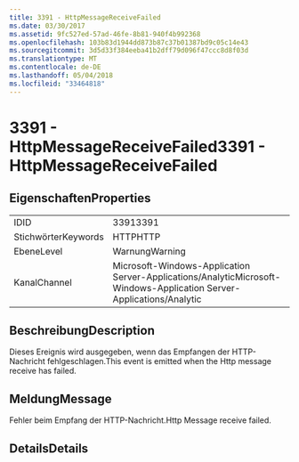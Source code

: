 ```yaml
---
title: 3391 - HttpMessageReceiveFailed
ms.date: 03/30/2017
ms.assetid: 9fc527ed-57ad-46fe-8b81-940f4b992368
ms.openlocfilehash: 103b83d1944dd873b87c37b01387bd9c05c14e43
ms.sourcegitcommit: 3d5d33f384eeba41b2dff79d096f47ccc8d8f03d
ms.translationtype: MT
ms.contentlocale: de-DE
ms.lasthandoff: 05/04/2018
ms.locfileid: "33464818"
---
```

# <a name="3391---httpmessagereceivefailed"></a><span data-ttu-id="2d5aa-102">3391 - HttpMessageReceiveFailed</span><span class="sxs-lookup"><span data-stu-id="2d5aa-102">3391 - HttpMessageReceiveFailed</span></span>
## <a name="properties"></a><span data-ttu-id="2d5aa-103">Eigenschaften</span><span class="sxs-lookup"><span data-stu-id="2d5aa-103">Properties</span></span>  
  
|||  
|-|-|  
|<span data-ttu-id="2d5aa-104">ID</span><span class="sxs-lookup"><span data-stu-id="2d5aa-104">ID</span></span>|<span data-ttu-id="2d5aa-105">3391</span><span class="sxs-lookup"><span data-stu-id="2d5aa-105">3391</span></span>|  
|<span data-ttu-id="2d5aa-106">Stichwörter</span><span class="sxs-lookup"><span data-stu-id="2d5aa-106">Keywords</span></span>|<span data-ttu-id="2d5aa-107">HTTP</span><span class="sxs-lookup"><span data-stu-id="2d5aa-107">HTTP</span></span>|  
|<span data-ttu-id="2d5aa-108">Ebene</span><span class="sxs-lookup"><span data-stu-id="2d5aa-108">Level</span></span>|<span data-ttu-id="2d5aa-109">Warnung</span><span class="sxs-lookup"><span data-stu-id="2d5aa-109">Warning</span></span>|  
|<span data-ttu-id="2d5aa-110">Kanal</span><span class="sxs-lookup"><span data-stu-id="2d5aa-110">Channel</span></span>|<span data-ttu-id="2d5aa-111">Microsoft-Windows-Application Server-Applications/Analytic</span><span class="sxs-lookup"><span data-stu-id="2d5aa-111">Microsoft-Windows-Application Server-Applications/Analytic</span></span>|  
  
## <a name="description"></a><span data-ttu-id="2d5aa-112">Beschreibung</span><span class="sxs-lookup"><span data-stu-id="2d5aa-112">Description</span></span>  
 <span data-ttu-id="2d5aa-113">Dieses Ereignis wird ausgegeben, wenn das Empfangen der HTTP-Nachricht fehlgeschlagen.</span><span class="sxs-lookup"><span data-stu-id="2d5aa-113">This event is emitted when the Http message receive has failed.</span></span>  
  
## <a name="message"></a><span data-ttu-id="2d5aa-114">Meldung</span><span class="sxs-lookup"><span data-stu-id="2d5aa-114">Message</span></span>  
 <span data-ttu-id="2d5aa-115">Fehler beim Empfang der HTTP-Nachricht.</span><span class="sxs-lookup"><span data-stu-id="2d5aa-115">Http Message receive failed.</span></span>  
  
## <a name="details"></a><span data-ttu-id="2d5aa-116">Details</span><span class="sxs-lookup"><span data-stu-id="2d5aa-116">Details</span></span>
